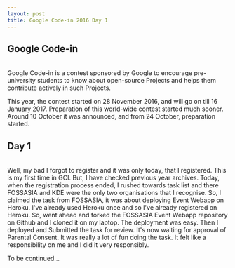 ```yaml
---
layout: post
title: Google Code-in 2016 Day 1
---
```


## Google Code-in

<br />
Google Code-in is a contest sponsored by Google to encourage pre-university students to know about open-source Projects and helps them contribute actively in such Projects.

This year, the contest started on 28 November 2016, and will go on till 16 January 2017. Preparation of this world-wide contest started much sooner. Around 10 October it was announced, and from 24 October, preparation started.

## Day 1

<br />
Well, my bad I forgot to register and it was only today, that I registered. This is my first time in GCI. But, I have checked previous year archives. Today, when the registration process ended, I rushed towards task list and there FOSSASIA and KDE were the only two organisations that I recognise. So, I claimed the task from FOSSASIA, it was about deploying Event Webapp on Heroku. I've already used Heroku once and so I've already registered on Heroku. So, went ahead and forked the FOSSASIA Event Webapp repository on Github and I cloned it on my laptop. The deployment was easy. Then I deployed and Submitted the task for review. It's now waiting for approval of Parental Consent. It was really a lot of fun doing the task. It felt like a responsibility on me and I did it very responsibly.

To be continued...
